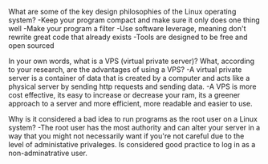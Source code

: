 What are some of the key design philosophies of the Linux operating system?
-Keep your program compact and make sure it only does one thing well
-Make your program a filter
-Use software leverage, meaning don't rewrite great code that already exists
-Tools are designed to be free and open sourced

In your own words, what is a VPS (virtual private server)? What, according to your research, are the advantages of using a VPS?
-A virtual private server is a container of data that is created by a computer and acts like a physical server by sending http requests and sending data. 
-A VPS is more cost effective, its easy to increase or decrease your ram, its a greener approach to a server and more efficient, more readable and easier to use. 

Why is it considered a bad idea to run programs as the root user on a Linux system?
-The root user has the most authority and can alter your server in a way that you might not necessarily want if you're not careful due to the level of administative privaleges. Is considered good practice to log in as a non-adminatrative user. 